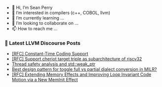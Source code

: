 - 👋 Hi, I’m Sean Perry
- 👀 I’m interested in compilers (c++, COBOL, llvm)
- 🌱 I’m currently learning ...
- 💞️ I’m looking to collaborate on ...
- 📫 How to reach me ...

<!---
s66perry/s66perry is a ✨ special ✨ repository because its `README.md` (this file) appears on your GitHub profile.
You can click the Preview link to take a look at your changes.
--->
### 📕 Latest LLVM Discourse Posts

<!-- DISCOURSE-LLVM:START -->
- [[RFC] Constant-Time Coding Support](https://discourse.llvm.org/t/rfc-constant-time-coding-support/87781?page=2#post_25)
- [[RFC] Support cheriot target triple as subarchitecture of riscv32](https://discourse.llvm.org/t/rfc-support-cheriot-target-triple-as-subarchitecture-of-riscv32/87883#post_10)
- [Thread safety analysis and std::weak_ptr](https://discourse.llvm.org/t/thread-safety-analysis-and-std-weak-ptr/87864#post_6)
- [Best design pattern for toggle full vs partial dialect conversion in MILR?](https://discourse.llvm.org/t/best-design-pattern-for-toggle-full-vs-partial-dialect-conversion-in-milr/87926#post_6)
- [[RFC] Extending Memory Effects and Improving Loop Invariant Code Motion via a New MemInit Effect](https://discourse.llvm.org/t/rfc-extending-memory-effects-and-improving-loop-invariant-code-motion-via-a-new-meminit-effect/87873#post_16)
<!-- DISCOURSE-LLVM:END -->
